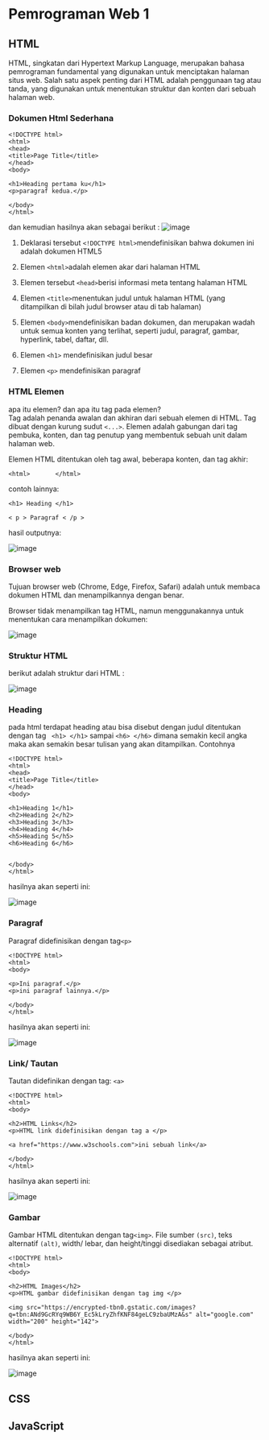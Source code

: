 # Pemrograman Web 1
## HTML 
HTML, singkatan dari Hypertext Markup Language, merupakan bahasa pemrograman fundamental yang digunakan untuk menciptakan halaman situs web. Salah satu aspek penting dari HTML adalah penggunaan tag atau tanda, yang digunakan untuk menentukan struktur dan konten dari sebuah halaman web.

### Dokumen Html Sederhana
```
<!DOCTYPE html>
<html>
<head>
<title>Page Title</title>
</head>
<body>

<h1>Heading pertama ku</h1>
<p>paragraf kedua.</p>

</body>
</html>
```

dan kemudian hasilnya akan sebagai berikut :
![image](https://github.com/RevanoAugustofa/Pemrograman-Web-1/assets/167878957/6b5aa2c5-7461-4b68-a414-a0966cc742d6)

1. Deklarasi tersebut ```<!DOCTYPE html>```mendefinisikan bahwa dokumen ini adalah dokumen HTML5

2. Elemen ```<html>```adalah elemen akar dari halaman HTML

3. Elemen tersebut ```<head>```berisi informasi meta tentang halaman HTML

4. Elemen ```<title>```menentukan judul untuk halaman HTML (yang ditampilkan di bilah judul browser atau di tab halaman)

5. Elemen ```<body>```mendefinisikan badan dokumen, dan merupakan wadah untuk semua konten yang terlihat, seperti judul, paragraf, gambar, hyperlink, tabel, daftar, dll.

6. Elemen ```<h1>``` mendefinisikan judul besar

7. Elemen ```<p>``` mendefinisikan paragraf

### HTML Elemen
apa itu elemen? dan apa itu tag pada elemen?  
Tag adalah penanda awalan dan akhiran dari sebuah elemen di HTML. Tag dibuat dengan kurung sudut ```<...>```.
Elemen adalah gabungan dari tag pembuka, konten, dan tag penutup yang membentuk sebuah unit dalam halaman web.

Elemen HTML ditentukan oleh tag awal, beberapa konten, dan tag akhir:

```<html>       </html>```

contoh lainnya:

```<h1> Heading </h1>​​```

```< p > Paragraf < /p >```

hasil outputnya:

![image](https://github.com/RevanoAugustofa/Pemrograman-Web-1/assets/167878957/aa73f637-9f25-4898-812c-011e2bcaa5dc)

### Browser web

Tujuan browser web (Chrome, Edge, Firefox, Safari) adalah untuk membaca dokumen HTML dan menampilkannya dengan benar.

Browser tidak menampilkan tag HTML, namun menggunakannya untuk menentukan cara menampilkan dokumen:

![image](https://github.com/RevanoAugustofa/Pemrograman-Web-1/assets/167878957/50d766e4-c44f-4e48-9c7d-7c540b26ad00)

### Struktur HTML

berikut adalah struktur dari HTML :

![image](https://github.com/RevanoAugustofa/Pemrograman-Web-1/assets/167878957/5815c769-e52c-487a-9f00-0701f4fbe7d9)

### Heading

pada html terdapat heading atau bisa disebut dengan judul ditentukan dengan tag ``` <h1> </h1>``` sampai ```<h6> </h6>``` dimana semakin kecil angka maka akan semakin besar tulisan yang akan ditampilkan. Contohnya 

```
<!DOCTYPE html>
<html>
<head>
<title>Page Title</title>
</head>
<body>

<h1>Heading 1</h1>
<h2>Heading 2</h2>
<h3>Heading 3</h3>
<h4>Heading 4</h4>
<h5>Heading 5</h5>
<h6>Heading 6</h6>


</body>
</html>
```

hasilnya akan seperti ini:

![image](https://github.com/RevanoAugustofa/Web1/assets/167878957/9afb72a4-88e3-4c18-b265-f38ed9d0012c)

### Paragraf

Paragraf didefinisikan dengan tag```<p> ```

```
<!DOCTYPE html>
<html>
<body>

<p>Ini paragraf.</p>
<p>ini paragraf lainnya.</p>

</body>
</html>
```

hasilnya akan seperti ini:

![image](https://github.com/RevanoAugustofa/Web1/assets/167878957/0dfd7332-f1c5-4b04-9302-fc93f8298fa2)

### Link/ Tautan

Tautan didefinikan dengan tag: ```<a>```

```
<!DOCTYPE html>
<html>
<body>

<h2>HTML Links</h2>
<p>HTML link didefinisikan dengan tag a </p>

<a href="https://www.w3schools.com">ini sebuah link</a>

</body>
</html>

```

hasilnya akan seperti ini:

![image](https://github.com/RevanoAugustofa/Web1/assets/167878957/e48ada9a-9acd-412a-87a5-9bb679d0c5d0)

### Gambar

Gambar HTML ditentukan dengan tag```<img>```. File sumber ```(src)```, teks alternatif ```(alt)```, width/ lebar, dan height/tinggi disediakan sebagai atribut.

```
<!DOCTYPE html>
<html>
<body>

<h2>HTML Images</h2>
<p>HTML gambar didefinisikan dengan tag img </p>

<img src="https://encrypted-tbn0.gstatic.com/images?q=tbn:ANd9GcRYq9WB6Y_Ec5kLryZhfKNF84geLC9zbaUMzA&s" alt="google.com" width="200" height="142">

</body>
</html>
```

hasilnya akan seperti ini:

![image](https://github.com/RevanoAugustofa/Web1/assets/167878957/34413b5f-c36a-4046-8351-308b634eafb5)










## CSS
## JavaScript
